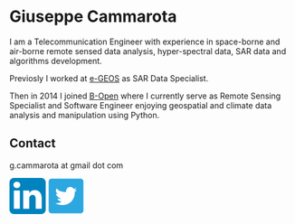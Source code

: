Giuseppe Cammarota
==================

I am a Telecommunication Engineer with experience in space-borne and air-borne remote sensed data analysis, hyper-spectral data, SAR data and algorithms development.

Previosly I worked at [e-GEOS][a] as SAR Data Specialist. 

Then in 2014 I joined [B-Open][0] where I currently serve as Remote Sensing Specialist and Software Engineer enjoying geospatial and climate data analysis and manipulation using Python.


Contact
-------
g.cammarota at gmail dot com

[![linkedin][linkedin]][1]
[![twitter][twitter]][2]

[a]: http://www.e-geos.it/
[0]: https://bopen.eu
[linkedin]: assets/linkedin.png
[twitter]: assets/twitter.png
[1]: https://www.linkedin.com/in/giuseppecammarota
[2]: https://twitter.com/steekhutzie
